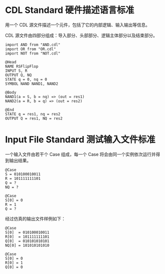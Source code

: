 # CDL Standard 硬件描述语言标准

用一个 CDL 源文件描述一个元件，包括了它的内部逻辑、输入输出等信息。

CDL 源文件由四部分组成：导入部分、头部部分、逻辑主体部分以及结束部分。

```cdl
import AND from "AND.cdl"
import OR from "OR.cdl"
import NOT from "NOT.cdl"

@Head
NAME RSFlipFlop
INPUT S, R
OUTPUT Q, NQ
STATE q = 0, nq = 0
SYMBOL NAND NAND1, NAND2

@Body
NAND1(a = S, b = nq) => (out = res1)
NAND2(a = R, b = q) => (out = res2)

@End
STATE q = res1, nq = res2
OUTPUT Q = res1, NQ = res2
```

# Input File Standard 测试输入文件标准

一个输入文件由若干个 Case 组成，每一个 Case 将会由同一个实例依次运行并得到输出结果。

```in
@Case
S = 010100010011
R = 101111111101
Q = ?
NQ = ?

@Case
S[0] = 0
R = 1
Q = ?
```

经过仿真的输出文件样例如下：

```out
@Case
S[0]  = 010100010011
R[0]  = 101111111101
Q[0]  = 010101010101
NQ[0] = 101010101010

@Case
S[0] = 0
R[0] = 1
Q[0] = 0
```
